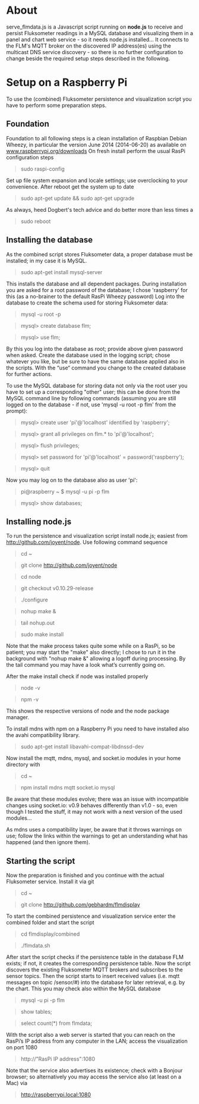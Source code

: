 # About

serve_flmdata.js is a Javascript script running on **node.js** to receive and persist Fluksometer readings in a MySQL database and visualizing them in a panel and chart web service - so it needs node.js installed...
It connects to the FLM's MQTT broker on the discovered IP address(es) using the multicast DNS service discovery - so there is no further configuration to change beside the required setup steps described in the following.

# Setup on a Raspberry Pi

To use the (combined) Fluksometer persistence and visualization script you have to perform some preparation steps. 

## Foundation

Foundation to all following steps is a clean installation of Raspbian Debian Wheezy, in particular the version June 2014 (2014-06-20) as available on www.raspberrypi.org/downloads
On fresh install perform the usual RasPi configuration steps

> sudo raspi-config

Set up file system expansion and locale settings; use overclocking to your convenience. 
After reboot get the system up to date

> sudo apt-get update && sudo apt-get upgrade

As always, heed Dogbert's tech advice and do better more than less times a

> sudo reboot

## Installing the database

As the combined script stores Fluksometer data, a proper database must be installed; in my case it is MySQL.

> sudo apt-get install mysql-server

This installs the database and all dependent packages. During installation you are asked for a root password of the database; I chose 'raspberry' for this (as a no-brainer to the default RasPi Wheezy password)
Log into the database to create the schema used for storing Fluksometer data:

> mysql -u root -p

> mysql> create database flm;

> mysql> use flm;

By this you log into the database as root; provide above given password when asked. Create the database used in the logging script; chose whatever you like, but be sure to have the same database applied also in the scripts. With the “use“ command you change to the created database for further actions.

To use the MySQL database for storing data not only via the root user you have to set up a corresponding "other" user; this can be done from the MySQL command line by following commands (assuming you are still logged on to the database - if not, use 'mysql -u root -p flm' from the prompt):

> mysql> create user 'pi'@'localhost' identified by 'raspberry';

> mysql> grant all privileges on flm.* to 'pi'@'localhost';

> mysql> flush privileges;

> mysql> set password for 'pi'@'localhost' = password('raspberry');

> mysql> quit

Now you may log on to the database also as user 'pi':

> pi@raspberry ~ $ mysql -u pi -p flm

> mysql> show databases;

## Installing node.js

To run the persistence and visualization script install node.js; easiest from http://github.com/joyent/node. Use following command sequence

> cd ~

> git clone http://github.com/joyent/node

> cd node

> git checkout v0.10.29-release

> ./configure

> nohup make &

> tail nohup.out

> sudo make install

Note that the make process takes quite some while on a RasPi, so be patient; you may start the "make" also directly; I chose to run it in the background with "nohup make &" allowing a logoff during processing. By the tail command you may have a look what’s currently going on.
 
After the make install check if node was installed properly 

> node -v

> npm -v

This shows the respective versions of node and the node package manager.

To install mdns with npm on a Raspberry Pi you need to have installed also the avahi compatibility library.

> sudo apt-get install libavahi-compat-libdnssd-dev

Now install the mqtt, mdns, mysql, and socket.io modules in your home directory with

> cd ~

> npm install mdns mqtt socket.io mysql

Be aware that these modules evolve; there was an issue with incompatible changes using socket.io: v0.9 behaves differently than v1.0 - so, even though I tested the stuff, it may not work with a next version of the used modules...

As mdns uses a compatibility layer, be aware that it throws warnings on use; follow the links within the warnings to get an understanding what has happened (and then ignore them). 

## Starting the script

Now the preparation is finished and you continue with the actual Fluksometer service. Install it via git

> cd ~

> git clone http://github.com/gebhardm/flmdisplay

To start the combined persistence and visualization service enter the combined folder and start the script

> cd flmdisplay/combined

> ./flmdata.sh

After start the script checks if the persistence table in the database FLM exists; if not, it creates the corresponding persistence table. Now the script discovers the existing Fluksometer MQTT brokers and subscribes to the sensor topics. Then the script starts to insert received values (i.e. mqtt messages on topic /sensor/#) into the database for later retrieval, e.g. by the chart. This you may check also within the MySQL database

> mysql -u pi -p flm

> show tables;

> select count(*) from flmdata;

With the script also a web server is started that you can reach on the RasPi’s IP address from any computer in the LAN; access the visualization on port 1080

> http://"RasPi IP address":1080

Note that the service also advertises its existence; check with a Bonjour browser; so alternatively you may access the service also (at least on a Mac) via

> http://raspberrypi.local:1080
